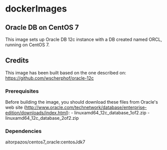 ﻿# dockerImages

## Oracle DB on CentOS 7

This image sets up Oracle DB 12c instance with a DB created named ORCL, running
on CentOS 7.

## Credits

This image has been built based on the one described on: 
https://github.com/wscherphof/oracle-12c

### Prerequisites

Before building the image, you should download these files from Oracle's web 
site (http://www.oracle.com/technetwork/database/enterprise-edition/downloads/index.html):
    - linuxamd64_12c_database_1of2.zip
    - linuxamd64_12c_database_2of2.zip

### Dependencies

aitorpazos/centos7_oracle:centosJdk7